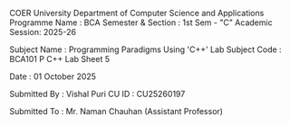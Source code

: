 COER University 
Department of Computer Science and Applications
Programme Name : BCA
Semester & Section : 1st Sem - "C"
Academic Session: 2025-26

Subject Name : Programming Paradigms Using 'C++' Lab 
Subject Code : BCA101 P
C++ Lab Sheet 5

Date : 01 October 2025

Submitted By : Vishal Puri
CU ID : CU25260197

Submitted To : Mr. Naman Chauhan (Assistant Professor)
